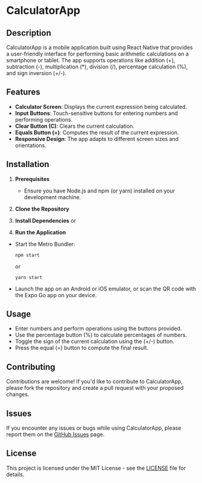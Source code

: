 ﻿# CalculatorApp

## Description
CalculatorApp is a mobile application built using React Native that provides a user-friendly interface for performing basic arithmetic calculations on a smartphone or tablet. The app supports operations like addition (+), subtraction (-), multiplication (*), division (/), percentage calculation (%), and sign inversion (+/-).

## Features
- **Calculator Screen**: Displays the current expression being calculated.
- **Input Buttons**: Touch-sensitive buttons for entering numbers and performing operations.
- **Clear Button (C)**: Clears the current calculation.
- **Equals Button (=)**: Computes the result of the current expression.
- **Responsive Design**: The app adapts to different screen sizes and orientations.

## Installation
1. **Prerequisites**
   - Ensure you have Node.js and npm (or yarn) installed on your development machine.

2. **Clone the Repository**


3. **Install Dependencies**
or

4. **Run the Application**
- Start the Metro Bundler:
  ```
  npm start
  ```
  or
  ```
  yarn start
  ```
- Launch the app on an Android or iOS emulator, or scan the QR code with the Expo Go app on your device.

## Usage
- Enter numbers and perform operations using the buttons provided.
- Use the percentage button (%) to calculate percentages of numbers.
- Toggle the sign of the current calculation using the (+/-) button.
- Press the equal (=) button to compute the final result.

## Contributing
Contributions are welcome! If you'd like to contribute to CalculatorApp, please fork the repository and create a pull request with your proposed changes.

## Issues
If you encounter any issues or bugs while using CalculatorApp, please report them on the [GitHub Issues](https://github.com/your/repository/issues) page.

## License
This project is licensed under the MIT License - see the [LICENSE](LICENSE) file for details.
